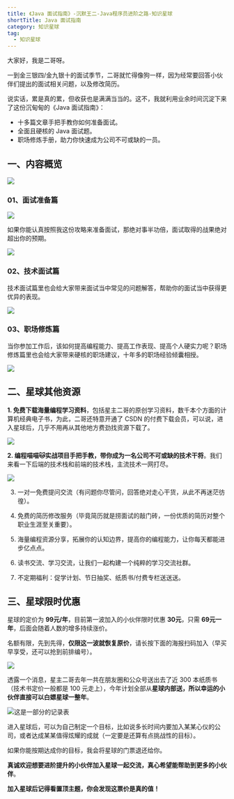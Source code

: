 ```yaml
---
title: 《Java 面试指南》-沉默王二-Java程序员进阶之路-知识星球
shortTitle: Java 面试指南
category: 知识星球
tag:
  - 知识星球
---
```


大家好，我是二哥呀。

一到金三银四/金九银十的面试季节，二哥就忙得像狗一样，因为经常要回答小伙伴们提出的面试相关问题，以及修改简历。

说实话，累是真的累，但收获也是满满当当的。这不，我就利用业余时间沉淀下来了这份沉甸甸的《Java 面试指南》：

- 十多篇文章手把手教你如何准备面试。
- 全面且硬核的 Java 面试题。
- 职场修炼手册，助力你快速成为公司不可或缺的一员。

## 一、内容概览

![](https://cdn.tobebetterjavaer.com/tobebetterjavaer/images/zhuanlan/java-mianshi-zhinan-1.png)

### 01、面试准备篇

![](https://cdn.tobebetterjavaer.com/tobebetterjavaer/images/zhuanlan/java-mianshi-zhinan-2.png)

如果你能认真按照我这份攻略来准备面试，那绝对事半功倍，面试取得的战果绝对超出你的预期。

![](https://cdn.tobebetterjavaer.com/tobebetterjavaer/images/zhuanlan/java-mianshi-zhinan-3.png)

### 02、技术面试篇

技术面试篇里也会给大家带来面试当中常见的问题解答，帮助你的面试当中获得更优异的表现。

![](https://cdn.tobebetterjavaer.com/tobebetterjavaer/images/zhuanlan/java-mianshi-zhinan-4.png)

### 03、职场修炼篇

当你参加工作后，该如何提高编程能力、提高工作表现、提高个人硬实力呢？职场修炼篇里也会给大家带来硬核的职场建议，十年多的职场经验倾囊相授。

![](https://cdn.tobebetterjavaer.com/tobebetterjavaer/images/zhuanlan/java-mianshi-zhinan-5.png)


## 二、星球其他资源

**1. 免费下载海量编程学习资料**，包括星主二哥的原创学习资料，数千本个方面的计算机经典电子书，为此，二哥还特意开通了 CSDN 的付费下载会员，可以说，进入星球后，几乎不用再从其他地方费劲找资源下载了。

![](https://cdn.tobebetterjavaer.com/tobebetterjavaer/images/zhuanlan/java-mianshi-zhinan-6.png)





**2. 编程喵喵🐱实战项目手把手教，带你成为一名公司不可或缺的技术干将**。我们来看一下后端的技术栈和前端的技术栈，主流技术一网打尽。


![](https://cdn.tobebetterjavaer.com/tobebetterjavaer/images/zhuanlan/java-mianshi-zhinan-7.png)


3. 一对一免费提问交流（有问题你尽管问，回答绝对走心干货，从此不再迷茫彷徨）。

4. 免费的简历修改服务（毕竟简历就是捞面试的敲门砖，一份优质的简历对整个职业生涯至关重要）。

5. 海量编程资源分享，拓展你的认知边界，提高你的编程能力，让你每天都能进步亿点点。

6. 读书交流、学习交流，让我们一起构建一个纯粹的学习交流社群。

8. 不定期福利：促学计划、节日抽奖、纸质书/付费专栏送送送。

## 三、星球限时优惠

星球的定价为 **99元/年**，目前第一波加入的小伙伴限时优惠 **30元**，只需 **69元一年**，后面会随着人数的增多持续涨价。

名额有限，先到先得，**仅限这一波就恢复原价**，请长按下面的海报扫码加入（早买早享受，还可以抢到前排编号）。

![](https://cdn.tobebetterjavaer.com/itwanger/zhishixingqiu-youhui30yuan.png)


透露一个消息，星主二哥去年一共在朋友圈和公众号送出去了近 300 本纸质书（技术书定价一般都是 100 元走上），今年计划全部从**星球内部送，所以幸运的小伙伴直接可以白嫖星球一整年**。

![这是一部分的记录表](https://cdn.tobebetterjavaer.com/tobebetterjavaer/images/zhishixingqiu/readme-10.png)


进入星球后，可以为自己制定一个目标，比如说多长时间内要加入某某心仪的公司，或者达成某某值得炫耀的成就（一定要是还算有点挑战性的目标）。

如果你能按期达成你的目标，我会将星球的门票退还给你。

**真诚欢迎想要进阶提升的小伙伴加入星球一起交流，真心希望能帮助到更多的小伙伴**。

**加入星球后记得看置顶主题，你会发现这票价是真的值！**
